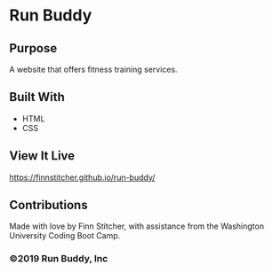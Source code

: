 # Run Buddy

## Purpose
A website that offers fitness training services.

## Built With
* HTML
* CSS

## View It Live
https://finnstitcher.github.io/run-buddy/

## Contributions
Made with love by Finn Stitcher, with assistance from the Washington University Coding Boot Camp.

### ©️2019 Run Buddy, Inc 
